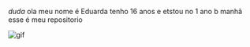 *duda*
ola meu nome é Eduarda tenho 16 anos e etstou no 1 ano b manhã 
esse é meu repositorio



![gif](https://media.tenor.com/xs51GcF_uGwAAAAi/kuromi-happy.gif)
